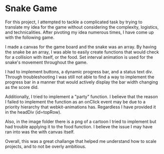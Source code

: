 # Snake Game
For this project, I attempted to tackle a complicated task
by trying to translate my idea for the game without considering
the complexity, logistics, and technicalities. After pivoting my
idea numerous times, I have come up with the following game.

I made a canvas for the game board and the snake was an array. By
having the snake be an array, I was able to easily create functions
that would check for a collision with itself, or the food. Set interval
animation is used for the snake's movement throughout the game.

I had to implement buttons, a dynamic progress bar, and a status text div. 
Through troubleshooting I was still not able to find a way to implement the 
progress bar in a manner that would actively display the bar width changing as 
the score did.

Additionally, I tried to implement a "party" function. I believe that the reason I 
failed to implement the function as an onClick event may be due to a priority hierarchy that
webkit-animations has. Regardless I have provided it in the headDiv (id=topRow).

Also, in the image folder there is a png of a cartoon I tried to implement but
had trouble applying it to the food function. I believe the issue I may have
ran into was the with canvas itself.

Overall, this was a great challange that helped me understand how to scale projects,
and to not be overly ambitious.
